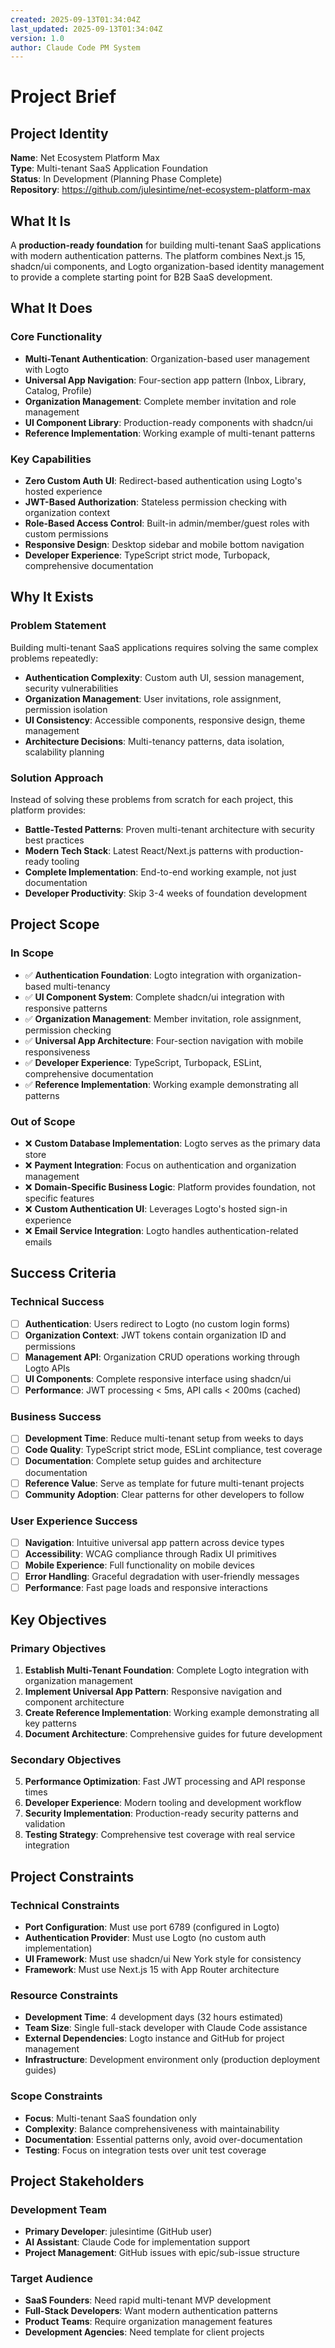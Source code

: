```yaml
---
created: 2025-09-13T01:34:04Z
last_updated: 2025-09-13T01:34:04Z
version: 1.0
author: Claude Code PM System
---
```


# Project Brief

## Project Identity

**Name**: Net Ecosystem Platform Max  
**Type**: Multi-tenant SaaS Application Foundation  
**Status**: In Development (Planning Phase Complete)  
**Repository**: https://github.com/julesintime/net-ecosystem-platform-max

## What It Is

A **production-ready foundation** for building multi-tenant SaaS applications with modern authentication patterns. The platform combines Next.js 15, shadcn/ui components, and Logto organization-based identity management to provide a complete starting point for B2B SaaS development.

## What It Does

### Core Functionality
- **Multi-Tenant Authentication**: Organization-based user management with Logto
- **Universal App Navigation**: Four-section app pattern (Inbox, Library, Catalog, Profile)  
- **Organization Management**: Complete member invitation and role management
- **UI Component Library**: Production-ready components with shadcn/ui
- **Reference Implementation**: Working example of multi-tenant patterns

### Key Capabilities
- **Zero Custom Auth UI**: Redirect-based authentication using Logto's hosted experience
- **JWT-Based Authorization**: Stateless permission checking with organization context
- **Role-Based Access Control**: Built-in admin/member/guest roles with custom permissions
- **Responsive Design**: Desktop sidebar and mobile bottom navigation
- **Developer Experience**: TypeScript strict mode, Turbopack, comprehensive documentation

## Why It Exists

### Problem Statement
Building multi-tenant SaaS applications requires solving the same complex problems repeatedly:
- **Authentication Complexity**: Custom auth UI, session management, security vulnerabilities
- **Organization Management**: User invitations, role assignment, permission isolation  
- **UI Consistency**: Accessible components, responsive design, theme management
- **Architecture Decisions**: Multi-tenancy patterns, data isolation, scalability planning

### Solution Approach
Instead of solving these problems from scratch for each project, this platform provides:
- **Battle-Tested Patterns**: Proven multi-tenant architecture with security best practices
- **Modern Tech Stack**: Latest React/Next.js patterns with production-ready tooling
- **Complete Implementation**: End-to-end working example, not just documentation
- **Developer Productivity**: Skip 3-4 weeks of foundation development

## Project Scope

### In Scope
- ✅ **Authentication Foundation**: Logto integration with organization-based multi-tenancy
- ✅ **UI Component System**: Complete shadcn/ui integration with responsive patterns
- ✅ **Organization Management**: Member invitation, role assignment, permission checking
- ✅ **Universal App Architecture**: Four-section navigation with mobile responsiveness
- ✅ **Developer Experience**: TypeScript, Turbopack, ESLint, comprehensive documentation
- ✅ **Reference Implementation**: Working example demonstrating all patterns

### Out of Scope
- ❌ **Custom Database Implementation**: Logto serves as the primary data store
- ❌ **Payment Integration**: Focus on authentication and organization management
- ❌ **Domain-Specific Business Logic**: Platform provides foundation, not specific features
- ❌ **Custom Authentication UI**: Leverages Logto's hosted sign-in experience
- ❌ **Email Service Integration**: Logto handles authentication-related emails

## Success Criteria

### Technical Success
- [ ] **Authentication**: Users redirect to Logto (no custom login forms)
- [ ] **Organization Context**: JWT tokens contain organization ID and permissions
- [ ] **Management API**: Organization CRUD operations working through Logto APIs
- [ ] **UI Components**: Complete responsive interface using shadcn/ui
- [ ] **Performance**: JWT processing < 5ms, API calls < 200ms (cached)

### Business Success
- [ ] **Development Time**: Reduce multi-tenant setup from weeks to days
- [ ] **Code Quality**: TypeScript strict mode, ESLint compliance, test coverage
- [ ] **Documentation**: Complete setup guides and architecture documentation
- [ ] **Reference Value**: Serve as template for future multi-tenant projects
- [ ] **Community Adoption**: Clear patterns for other developers to follow

### User Experience Success
- [ ] **Navigation**: Intuitive universal app pattern across device types
- [ ] **Accessibility**: WCAG compliance through Radix UI primitives
- [ ] **Mobile Experience**: Full functionality on mobile devices
- [ ] **Error Handling**: Graceful degradation with user-friendly messages
- [ ] **Performance**: Fast page loads and responsive interactions

## Key Objectives

### Primary Objectives
1. **Establish Multi-Tenant Foundation**: Complete Logto integration with organization management
2. **Implement Universal App Pattern**: Responsive navigation and component architecture
3. **Create Reference Implementation**: Working example demonstrating all key patterns
4. **Document Architecture**: Comprehensive guides for future development

### Secondary Objectives  
5. **Performance Optimization**: Fast JWT processing and API response times
6. **Developer Experience**: Modern tooling and development workflow
7. **Security Implementation**: Production-ready security patterns and validation
8. **Testing Strategy**: Comprehensive test coverage with real service integration

## Project Constraints

### Technical Constraints
- **Port Configuration**: Must use port 6789 (configured in Logto)
- **Authentication Provider**: Must use Logto (no custom auth implementation)
- **UI Framework**: Must use shadcn/ui New York style for consistency
- **Framework**: Must use Next.js 15 with App Router architecture

### Resource Constraints
- **Development Time**: 4 development days (32 hours estimated)
- **Team Size**: Single full-stack developer with Claude Code assistance  
- **External Dependencies**: Logto instance and GitHub for project management
- **Infrastructure**: Development environment only (production deployment guides)

### Scope Constraints
- **Focus**: Multi-tenant SaaS foundation only
- **Complexity**: Balance comprehensiveness with maintainability
- **Documentation**: Essential patterns only, avoid over-documentation
- **Testing**: Focus on integration tests over unit test coverage

## Project Stakeholders

### Development Team
- **Primary Developer**: julesintime (GitHub user)
- **AI Assistant**: Claude Code for implementation support
- **Project Management**: GitHub issues with epic/sub-issue structure

### Target Audience
- **SaaS Founders**: Need rapid multi-tenant MVP development  
- **Full-Stack Developers**: Want modern authentication patterns
- **Product Teams**: Require organization management features
- **Development Agencies**: Need template for client projects